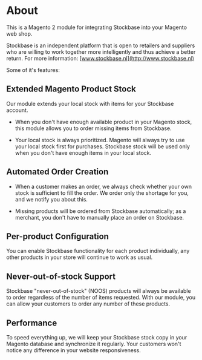 # About
This is a Magento 2 module for integrating Stockbase into your Magento web shop.

Stockbase is an independent platform that is open to retailers and suppliers who are willing to work together more 
intelligently and thus achieve a better return. For more information: [www.stockbase.nl](http://www.stockbase.nl)

Some of it's features:

## Extended Magento Product Stock

Our module extends your local stock with items for your Stockbase account.

* When you don't have enough available product in your Magento stock, this module allows you to order missing items from
Stockbase.

* Your local stock is always prioritized. Magento will always try to use your local stock first for purchases.
Stockbase stock will be used only when you don't have enough items in your local stock.


## Automated Order Creation 

* When a customer makes an order, we always check whether your own stock is sufficient to fill the order. We order only 
the shortage for you, and we notify you about this.

* Missing products will be ordered from Stockbase automatically; as a merchant, you don't have to manually place an order 
on Stockbase.


## Per-product Configuration 

You can enable Stockbase functionality for each product individually, any other products in your store will continue to 
work as usual.


## Never-out-of-stock Support

Stockbase "never-out-of-stock" (NOOS) products will always be available to order regardless of the number of items 
requested. With our module, you can allow your customers to order any number of these products.


## Performance

To speed everything up, we will keep your Stockbase stock copy in your Magento database and synchronize it regularly.
Your customers won't notice any difference in your website responsiveness.
